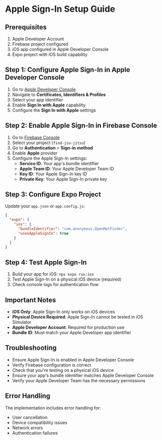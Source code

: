 # Apple Sign-In Setup Guide

## Prerequisites
1. Apple Developer Account
2. Firebase project configured
3. iOS app configured in Apple Developer Console
4. Expo project with iOS build capability

## Step 1: Configure Apple Sign-In in Apple Developer Console
1. Go to [Apple Developer Console](https://developer.apple.com/)
2. Navigate to **Certificates, Identifiers & Profiles**
3. Select your app identifier
4. Enable **Sign In with Apple** capability
5. Configure the **Sign In with Apple** settings

## Step 2: Enable Apple Sign-In in Firebase Console
1. Go to [Firebase Console](https://console.firebase.google.com/)
2. Select your project (`find-jiu-jitsu`)
3. Go to **Authentication** > **Sign-in method**
4. Enable **Apple** provider
5. Configure the Apple Sign-In settings:
   - **Service ID**: Your app's bundle identifier
   - **Apple Team ID**: Your Apple Developer Team ID
   - **Key ID**: Your Apple Sign-In key ID
   - **Private Key**: Your Apple Sign-In private key

## Step 3: Configure Expo Project
Update your `app.json` or `app.config.js`:

```json
{
  "expo": {
    "ios": {
      "bundleIdentifier": "com.anonymous.OpenMatFinder",
      "usesAppleSignIn": true
    }
  }
}
```

## Step 4: Test Apple Sign-In
1. Build your app for iOS: `npx expo run:ios`
2. Test Apple Sign-In on a physical iOS device (required)
3. Check console logs for authentication flow

## Important Notes
- **iOS Only**: Apple Sign-In only works on iOS devices
- **Physical Device Required**: Apple Sign-In cannot be tested in iOS Simulator
- **Apple Developer Account**: Required for production use
- **Bundle ID**: Must match your Apple Developer app identifier

## Troubleshooting
- Ensure Apple Sign-In is enabled in Apple Developer Console
- Verify Firebase configuration is correct
- Check that you're testing on a physical iOS device
- Ensure your app's bundle identifier matches Apple Developer Console
- Verify your Apple Developer Team has the necessary permissions

## Error Handling
The implementation includes error handling for:
- User cancellation
- Device compatibility issues
- Network errors
- Authentication failures 